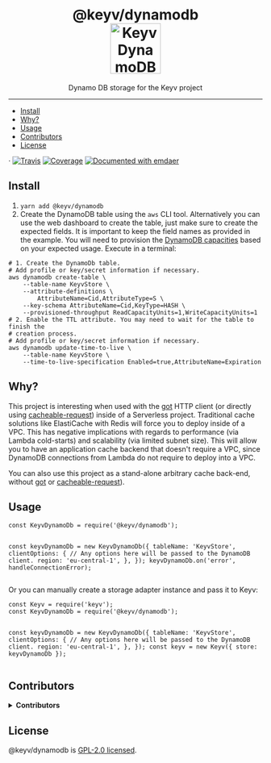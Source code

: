 <!--
  This file was generated by emdaer

  Its template can be found at .emdaer/README.emdaer.md
-->

<p></p><h1 align="center">
@keyv/dynamodb
    <br>
    <img src="https://upload.wikimedia.org/wikipedia/commons/f/fd/DynamoDB.png" alt="Keyv DynamoDB logo" title="Keyv DynamoDB logo" width="100">
</h1><p></p>
<p></p><p align="center">
Dynamo DB storage for the Keyv project
</p><p></p>
<hr>


<ul>
<li><a href="#install">Install</a></li>
<li><a href="#why">Why?</a></li>
<li><a href="#usage">Usage</a></li>
<li><a href="#contributors">Contributors</a></li>
<li><a href="#license">License</a></li>
</ul>

<p>· <a href="https://travis-ci.org/e0ipso/keyv-dynamodb/"><img src="https://img.shields.io/travis/e0ipso/keyv-dynamodb.svg?style=flat-square" alt="Travis"></a> <a href="https://coveralls.io/github/e0ipso/keyv-dynamodb/"><img src="https://img.shields.io/coveralls/github/e0ipso/keyv-dynamodb.svg?style=flat-square" alt="Coverage"></a> <a href="https://github.com/emdaer/emdaer"><img src="https://img.shields.io/badge/📓-documented%20with%20emdaer-F06632.svg?style=flat-square" alt="Documented with emdaer"></a></p>
<h2 id="install">Install</h2>
<ol>
<li><code>yarn add @keyv/dynamodb</code></li>
<li>Create the DynamoDB table using the <code>aws</code> CLI tool. Alternatively you can use
the web dashboard to create the table, just make sure to create the expected
fields. It is important to keep the field names as provided in the example. You
will need to provision the <a href="https://docs.aws.amazon.com/amazondynamodb/latest/developerguide/HowItWorks.ProvisionedThroughput.html">DynamoDB capacities</a>
based on your expected usage. Execute in a terminal:</li>
</ol>
<pre><code># 1. Create the DynamoDb table.
# Add profile or key/secret information if necessary.
aws dynamodb create-table \
    --table-name KeyvStore \
    --attribute-definitions \
        AttributeName=Cid,AttributeType=S \
    --key-schema AttributeName=Cid,KeyType=HASH \
    --provisioned-throughput ReadCapacityUnits=1,WriteCapacityUnits=1
# 2. Enable the TTL attribute. You may need to wait for the table to finish the
# creation process.
# Add profile or key/secret information if necessary.
aws dynamodb update-time-to-live \
    --table-name KeyvStore \
    --time-to-live-specification Enabled=true,AttributeName=Expiration
</code></pre><h2 id="why-">Why?</h2>
<p>This project is interesting when used with the <a href="npmjs.com/package/got">got</a> HTTP
client (or directly using
<a href="npmjs.com/package/cacheable-request">cacheable-request</a>) inside of a Serverless
project. Traditional cache solutions like ElastiCache with Redis will force you
to deploy inside of a VPC. This has negative implications with regards to
performance (via Lambda cold-starts) and scalability (via limited subnet size).
This will allow you to have an application cache backend that doesn&#39;t require a
VPC, since DynamoDB connections from Lambda do not require to deploy into a VPC.</p>
<p>You can also use this project as a stand-alone arbitrary cache back-end, without
<a href="npmjs.com/package/got">got</a> or
<a href="npmjs.com/package/cacheable-request">cacheable-request</a>).</p>
<h2 id="usage">Usage</h2>
<pre><code class="lang-js">const KeyvDynamoDb = require(&#39;@keyv/dynamodb&#39;);

const keyvDynamoDb = new KeyvDynamoDb({
  tableName: &#39;KeyvStore&#39;,
  clientOptions: {
    // Any options here will be passed to the DynamoDB client.
    region: &#39;eu-central-1&#39;,
  },
});
keyvDynamoDb.on(&#39;error&#39;, handleConnectionError);
</code></pre>
<p>Or you can manually create a storage adapter instance and pass it to Keyv:</p>
<pre><code class="lang-js">const Keyv = require(&#39;keyv&#39;);
const KeyvDynamoDb = require(&#39;@keyv/dynamodb&#39;);

const keyvDynamoDb = new KeyvDynamoDb({
  tableName: &#39;KeyvStore&#39;,
  clientOptions: {
    // Any options here will be passed to the DynamoDB client.
    region: &#39;eu-central-1&#39;,
  },
});
const keyv = new Keyv({ store: keyvDynamoDb });
</code></pre>
<h2 id="contributors">Contributors</h2>
<details>
<summary><strong>Contributors</strong></summary><br>
<a title="Engineer and programmer focused on online applications." href="https://github.com/e0ipso">
  <img align="left" src="https://avatars0.githubusercontent.com/u/1140906?s=24">
</a>
<strong>Mateu Aguiló Bosch</strong>
<br><br>
</details>

<h2 id="license">License</h2>
<p>@keyv/dynamodb is <a href="./LICENSE">GPL-2.0 licensed</a>.</p>
